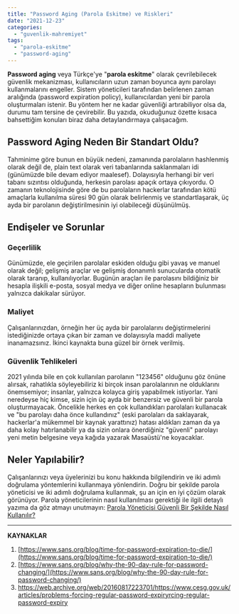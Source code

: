 ```yaml
---
title: "Password Aging (Parola Eskitme) ve Riskleri"
date: "2021-12-23"
categories: 
  - "guvenlik-mahremiyet"
tags: 
  - "parola-eskitme"
  - "password-aging"
---
```


**Password aging** veya Türkçe'ye "**parola eskitme**" olarak çevrilebilecek güvenlik mekanizması, kullanıcıların uzun zaman boyunca aynı parolayı kullanmalarını engeller. Sistem yöneticileri tarafından belirlenen zaman aralığında (password expiration policy), kullanıcılardan yeni bir parola oluşturmaları istenir. Bu yöntem her ne kadar güvenliği artırabiliyor olsa da, durumu tam tersine de çevirebilir. Bu yazıda, okuduğunuz özette kısaca bahsettiğim konuları biraz daha detaylandırmaya çalışacağım.

## Password Aging Neden Bir Standart Oldu?

Tahminime göre bunun en büyük nedeni, zamanında parolaların hashlenmiş olarak değil de, plain text olarak veri tabanlarında saklanmaları idi (günümüzde bile devam ediyor maalesef). Dolayısıyla herhangi bir veri tabanı sızıntısı olduğunda, herkesin parolası apaçık ortaya çıkıyordu. O zamanın teknolojisinde göre de bu parolaların hackerlar tarafından kötü amaçlarla kullanılma süresi 90 gün olarak belirlenmiş ve standartlaşarak, üç ayda bir parolanın değiştirilmesinin iyi olabileceği düşünülmüş.

## Endişeler ve Sorunlar

### Geçerlilik

Günümüzde, ele geçirilen parolalar eskiden olduğu gibi yavaş ve manuel olarak değil; gelişmiş araçlar ve gelişmiş donanımlı sunucularda otomatik olarak taranıp, kullanılıyorlar. Bugünün araçları ile parolasını bildiğiniz bir hesapla ilişkili e-posta, sosyal medya ve diğer online hesapların bulunması yalnızca dakikalar sürüyor.

### Maliyet

Çalışanlarınızdan, örneğin her üç ayda bir parolalarını değiştirmelerini istediğinizde ortaya çıkan bir zaman ve dolayısıyla maddi maliyete inanamazsınız. İkinci kaynakta buna güzel bir örnek verilmiş.

### Güvenlik Tehlikeleri

2021 yılında bile en çok kullanılan parolanın "123456" olduğunu göz önüne alırsak, rahatlıkla söyleyebiliriz ki birçok insan parolalarının ne olduklarını önemsemiyor; insanlar, yalnızca kolayca giriş yapabilmek istiyorlar. Yani neredeyse hiç kimse, sizin için üç ayda bir benzersiz ve güvenli bir parola oluşturmayacak. Öncelikle herkes en çok kullandıkları parolaları kullanacak ve "bu parolayı daha önce kullandınız" (eski parolaları da saklayarak, hackerlar'a mükemmel bir kaynak yarattınız) hatası aldıkları zaman da ya daha kolay hatırlanabilir ya da sizin onlara önerdiğiniz "güvenli" parolayı yeni metin belgesine veya kağıda yazarak Masaüstü'ne koyacaklar.

## Neler Yapılabilir?

Çalışanlarınızı veya üyelerinizi bu konu hakkında bilgilendirin ve iki adımlı doğrulama yöntemlerini kullanmaya yönlendirin. Doğru bir şekilde parola yöneticisi ve iki adımlı doğrulama kullanmak, şu an için en iyi çözüm olarak görünüyor. Parola yöneticilerinin nasıl kullanılması gerektiği ile ilgili detaylı yazıma da göz atmayı unutmayın: [Parola Yöneticisi Güvenli Bir Şekilde Nasıl Kullanılır?](https://furuy.com/guvenli-parola-yoneticisi/)

* * *

**KAYNAKLAR**

1. [https://www.sans.org/blog/time-for-password-expiration-to-die/](https://www.sans.org/blog/time-for-password-expiration-to-die/)
2. [https://www.sans.org/blog/why-the-90-day-rule-for-password-changing/](https://www.sans.org/blog/why-the-90-day-rule-for-password-changing/)
3. https://web.archive.org/web/20160817223701/https://www.cesg.gov.uk/articles/problems-forcing-regular-password-expiryrcing-regular-password-expiry
